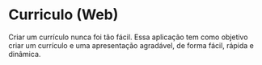 # Curriculo (Web)
Criar um currículo nunca foi tão fácil. Essa aplicação tem como objetivo criar um currículo e uma apresentação agradável, de forma fácil, rápida e dinâmica.
